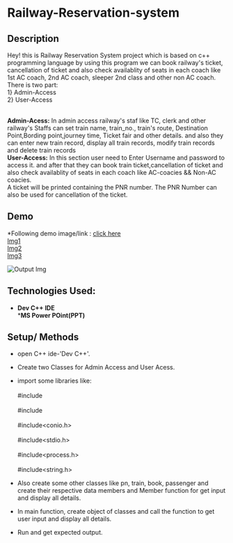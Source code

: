 # Railway-Reservation-system 
## Description
<p> Hey! this is Railway Reservation System  project which is based on c++ programming language by using this program we can book railway's ticket, cancellation of ticket
  and also check availablity of seats in each coach like 1st AC coach, 2nd AC coach, sleeper 2nd class and other non AC coach.
  There is two part:
  <br>1} Admin-Access
  <br>2} User-Access
  <br></p>
  <br> <b>Admin-Acess:</b> In admin access railway's staf like TC, clerk and other railway's Staffs can set train name, train_no.,
          train's route, Destination Point,Bording point,journey time, Ticket fair and other details. and also they can enter new train record, 
          display all train records, modify train records and  delete train records
   <br><b>User-Access:</b> In this section user need to Enter Username and password to access it. and after that they can book train ticket,cancellation of ticket
  and also check availablity of seats in each coach like AC-coacies && Non-AC coacies.
  <br>A ticket will be printed containing the PNR number. 
    The PNR Number can also be used for cancellation of the ticket.</br>
 

## Demo
*Following demo image/link : [click here]()<br>
[Img1]()<br>
[Img2]()<br>
[Img3]()<br>

![Output Img]()

## Technologies Used:
* <b>Dev C++ IDE</b><br>
*<b>MS Power POint(PPT)</b>

## Setup/ Methods
* open C++ ide-'Dev C++'.
* Create two Classes for Admin Access and User Acess.
* import some libraries 
like:  
<br>#include<iostream></br>
<br>#include<fstream></br>
<br>#include<conio.h></br>
<br>#include<stdio.h></br>
<br>#include<process.h></br>
<br>#include<string.h></br>


* Also create some other classes like pn, train, book, passenger and create their respective data members and Member function for get input and display all details.
* In main function, create object of classes and call the function to get user input and display all details.
* Run and get expected output.

